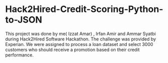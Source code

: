 # Hack2Hired-Credit-Scoring-Python-to-JSON
This project was done by me( Izzat Amar) , Irfan Amir and Ammar Syatbi during Hack2Hired Software Hackathon. The challenge was provided by Experian. We were assigned to process a loan dataset and select 3000 customers who should receive a promotion based on their credit performance.
